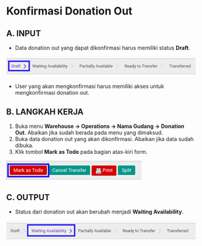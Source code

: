# Konfirmasi Donation Out

## A. INPUT

* Data donation out yang dapat dikonfirmasi harus memiliki status **Draft**.

![](../../img/donation-out/status-input-draft.png)

* User yang akan mengkonfirmasi harus memiliki akses untuk mengkonfirmasi donation out.

## B. LANGKAH KERJA

1. Buka menu **Warehouse -> Operations -> Nama Gudang -> Donation Out**. Abaikan jika sudah berada pada menu yang dimaksud.
2. Buka data donation out yang akan dikonfirmasi. Abaikan jika data sudah dibuka.
3. Klik tombol **Mark as Todo** pada bagian atas-kiri form.

![](../../img/donation-out/tombol-mark-as-todo.png)

## C. OUTPUT

* Status dari donation out akan berubah menjadi **Waiting Availability**.

![](../../img/donation-out/status-waiting-availability.png)
